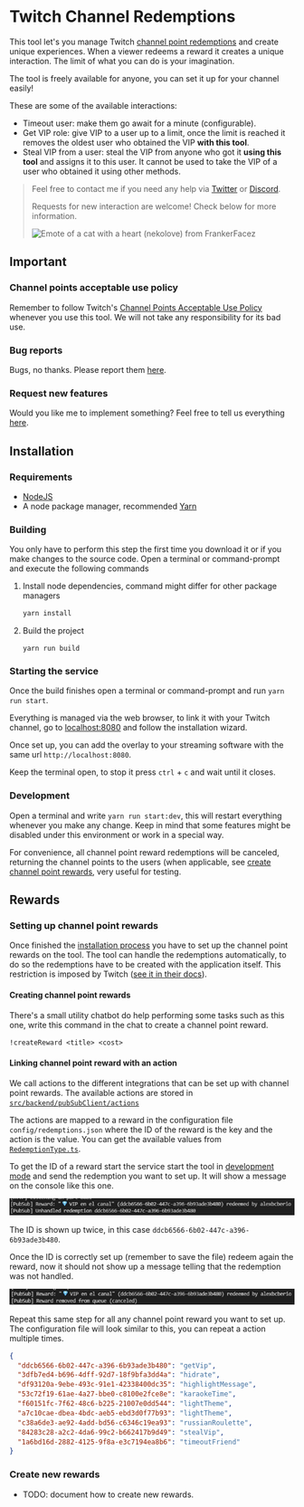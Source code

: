 # Twitch Channel Redemptions

This tool let's you manage Twitch [channel point redemptions](https://help.twitch.tv/s/article/channel-points-guide) and create unique experiences. When a viewer redeems a reward it creates a unique interaction. The limit of what you can do is your imagination.

The tool is freely available for anyone, you can set it up for your channel easily!

These are some of the available interactions:

- Timeout user: make them go await for a minute (configurable).
- Get VIP role: give VIP to a user up to a limit, once the limit is reached it removes the oldest user who obtained the VIP **with this tool**.
- Steal VIP from a user: steal the VIP from anyone who got it **using this tool** and assigns it to this user. It cannot be used to take the VIP of a user who obtained it using other methods.

> Feel free to contact me if you need any help via [Twitter](https://twitter.com/alexbcberio) or [Discord](https://discord.com/users/202915432175239169).
>
> Requests for new interaction are welcome! Check below for more information.
>
> ![Emote of a cat with a heart (nekolove) from FrankerFacez](https://cdn.frankerfacez.com/emote/244375/1)

## Important

### Channel points acceptable use policy

Remember to follow Twitch's [Channel Points Acceptable Use Policy](https://www.twitch.tv/p/en/legal/channel-points-acceptable-use-policy/) whenever you use this tool. We will not take any responsibility for its bad use.

### Bug reports

Bugs, no thanks. Please report them [here](https://github.com/alexbcberio/twitch-channel-redemptions/issues/new?labels=bug&template=bug_report.md).

### Request new features

Would you like me to implement something? Feel free to tell us everything [here](https://github.com/alexbcberio/twitch-channel-redemptions/issues/new?labels=enhancement&template=feature_request.md).

## Installation

### Requirements

- [NodeJS](https://nodejs.org/en/download/)
- A node package manager, recommended [Yarn](https://classic.yarnpkg.com/en/docs/install)

### Building

You only have to perform this step the first time you download it or if you make changes to the source code. Open a terminal or command-prompt and execute the following commands

1. Install node dependencies, command might differ for other package managers
   ```bash
   yarn install
   ```
2. Build the project
   ```
   yarn run build
   ```

### Starting the service

Once the build finishes open a terminal or command-prompt and run `yarn run start`.

Everything is managed via the web browser, to link it with your Twitch channel, go to [localhost:8080](http://localhost:8080) and follow the installation wizard.

Once set up, you can add the overlay to your streaming software with the same url `http://localhost:8080`.

Keep the terminal open, to stop it press `ctrl` + `c` and wait until it closes.

### Development

Open a terminal and write `yarn run start:dev`, this will restart everything whenever you make any change. Keep in mind that some features might be disabled under this environment or work in a special way.

For convenience, all channel point reward redemptions will be canceled, returning the channel points to the users (when applicable, see [create channel point rewards](#creating-channel-point-rewards), very useful for testing.

## Rewards

### Setting up channel point rewards

Once finished the [installation process](#installation) you have to set up the channel point rewards on the tool. The tool can handle the redemptions automatically, to do so the redemptions have to be created with the application itself. This restriction is imposed by Twitch ([see it in their docs](https://dev.twitch.tv/docs/api/reference#update-redemption-status)).

#### Creating channel point rewards

There's a small utility chatbot do help performing some tasks such as this one, write this command in the chat to create a channel point reward.

```txt
!createReward <title> <cost>
```

#### Linking channel point reward with an action

We call actions to the different integrations that can be set up with channel point rewards. The available actions are stored in [`src/backend/pubSubClient/actions`](./src/backend/pubSubClient/actions)

The actions are mapped to a reward in the configuration file `config/redemptions.json` where the ID of the reward is the key and the action is the value. You can get the available values from [`RedemptionType.ts`](./src/enums/RedemptionType.ts).

To get the ID of a reward start the service start the tool in [development mode](#development) and send the redemption you want to set up. It will show a message on the console like this one.

![Logs of unhandled channel point reward](./docs/img/unhandled-channel-point-reward-redemption.jpg)

The ID is shown up twice, in this case `ddcb6566-6b02-447c-a396-6b93ade3b480`.

Once the ID is correctly set up (remember to save the file) redeem again the reward, now it should not show up a message telling that the redemption was not handled.

![Logs of handled channel point reward](./docs/img/handled-channel-point-reward-redemption.jpg)

Repeat this same step for all any channel point reward you want to set up. The configuration file will look similar to this, you can repeat a action multiple times.

```json
{
  "ddcb6566-6b02-447c-a396-6b93ade3b480": "getVip",
  "3dfb7ed4-b696-4dff-92d7-18f9bfa3dd4a": "hidrate",
  "df93120a-9ebe-493c-91e1-42338400dc35": "highlightMessage",
  "53c72f19-61ae-4a27-bbe0-c8100e2fce8e": "karaokeTime",
  "f60151fc-7f62-48c6-b225-21007e0dd544": "lightTheme",
  "a7c10cae-dbea-4bdc-aeb5-ebd3d0f77b93": "lightTheme",
  "c38a6de3-ae92-4add-bd56-c6346c19ea93": "russianRoulette",
  "84283c28-a2c2-4da6-99c2-b662417b9d49": "stealVip",
  "1a6bd16d-2882-4125-9f8a-e3c7194ea8b6": "timeoutFriend"
}
```

### Create new rewards

- TODO: document how to create new rewards.
